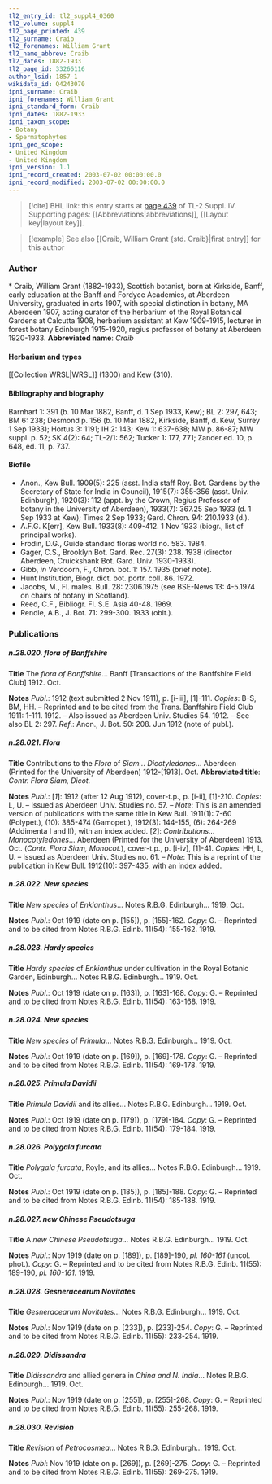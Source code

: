 ```yaml
---
tl2_entry_id: tl2_suppl4_0360
tl2_volume: suppl4
tl2_page_printed: 439
tl2_surname: Craib
tl2_forenames: William Grant
tl2_name_abbrev: Craib
tl2_dates: 1882-1933
tl2_page_id: 33266116
author_lsid: 1857-1
wikidata_id: Q4243070
ipni_surname: Craib
ipni_forenames: William Grant
ipni_standard_form: Craib
ipni_dates: 1882-1933
ipni_taxon_scope: 
- Botany
- Spermatophytes
ipni_geo_scope: 
- United Kingdom
- United Kingdom
ipni_version: 1.1
ipni_record_created: 2003-07-02 00:00:00.0
ipni_record_modified: 2003-07-02 00:00:00.0
---
```



> [!cite] BHL link: this entry starts at [page 439](https://www.biodiversitylibrary.org/page/33266116) of TL-2 Suppl. IV.
> Supporting pages: [[Abbreviations|abbreviations]], [[Layout key|layout key]].

> [!example] See also [[Craib, William Grant {std. Craib}|first entry]] for this author

### Author

\* Craib, William Grant (1882-1933), Scottish botanist, born at Kirkside, Banff, early education at the Banff and Fordyce Academies, at Aberdeen University, graduated in arts 1907, with special distinction in botany, MA Aberdeen 1907, acting curator of the herbarium of the Royal Botanical Gardens at Calcutta 1908, herbarium assistant at Kew 1909-1915, lecturer in forest botany Edinburgh 1915-1920, regius professor of botany at Aberdeen 1920-1933. 
**Abbreviated name**: *Craib*

#### Herbarium and types

[[Collection WRSL|WRSL]] (1300) and Kew (310).

#### Bibliography and biography

Barnhart 1: 391 (b. 10 Mar 1882, Banff, d. 1 Sep 1933, Kew); BL 2: 297, 643; BM 6: 238; Desmond p. 156 (b. 10 Mar 1882, Kirkside, Banff, d. Kew, Surrey 1 Sep 1933); Hortus 3: 1191; IH 2: 143; Kew 1: 637-638; MW p. 86-87; MW suppl. p. 52; SK 4(2): 64; TL-2/1: 562; Tucker 1: 177, 771; Zander ed. 10, p. 648, ed. 11, p. 737.

#### Biofile

- Anon., Kew Bull. 1909(5): 225 (asst. India staff Roy. Bot. Gardens by the Secretary of State for India in Council), 1915(7): 355-356 (asst. Univ. Edinburgh), 1920(3): 112 (appt. by the Crown, Regius Professor of botany in the University of Aberdeen), 1933(7): 367.25 Sep 1933 (d. 1 Sep 1933 at Kew); Times 2 Sep 1933; Gard. Chron. 94: 210.1933 (d.).
- A.F.G. K\[err\], Kew Bull. 1933(8): 409-412. 1 Nov 1933 (biogr., list of principal works).
- Frodin, D.G., Guide standard floras world no. 583. 1984.
- Gager, C.S., Brooklyn Bot. Gard. Rec. 27(3): 238. 1938 (director Aberdeen, Cruickshank Bot. Gard. Univ. 1930-1933).
- Gibb, *in* Verdoorn, F., Chron. bot. 1: 157. 1935 (brief note).
- Hunt Institution, Biogr. dict. bot. portr. coll. 86. 1972.
- Jacobs, M., Fl. males. Bull. 28: 2306.1975 (see BSE-News 13: 4-5.1974 on chairs of botany in Scotland).
- Reed, C.F., Bibliogr. Fl. S.E. Asia 40-48. 1969.
- Rendle, A.B., J. Bot. 71: 299-300. 1933 (obit.).

### Publications

##### n.28.020. flora of Banffshire

**Title**
The *flora of Banffshire*... Banff \[Transactions of the Banffshire Field Club\] 1912. Oct.

**Notes**
*Publ*.: 1912 (text submitted 2 Nov 1911), p. \[i-iii\], \[1\]-111. *Copies*: B-S, BM, HH. – Reprinted and to be cited from the Trans. Banffshire Field Club 1911: 1-111. 1912. – Also issued as Aberdeen Univ. Studies 54. 1912. – See also BL 2: 297.
*Ref*.: Anon., J. Bot. 50: 208. Jun 1912 (note of publ.).

##### n.28.021. Flora

**Title**
Contributions to the *Flora* of *Siam... Dicotyledones*... Aberdeen (Printed for the University of Aberdeen) 1912-\[1913\]. Oct.
**Abbreviated title**: *Contr. Flora Siam, Dicot.*

**Notes**
*Publ*.: \[*1*\]: 1912 (after 12 Aug 1912), cover-t.p., p. \[i-ii\], \[1\]-210. *Copies*: L, U. – Issued as Aberdeen Univ. Studies no. 57. – *Note*: This is an amended version of publications with the same title in Kew Bull. 1911(1): 7-60 (Polypet.), (10): 385-474 (Gamopet.), 1912(3): 144-155, (6): 264-269 (Addimenta I and II), with an index added.
\[*2*\]: *Contributions... Monocotyledones*... Aberdeen (Printed for the University of Aberdeen) 1913. Oct. (*Contr. Flora Siam, Monocot.*), cover-t.p., p. \[i-iv\], \[1\]-41. *Copies*: HH, L, U. – Issued as Aberdeen Univ. Studies no. 61. – *Note*: This is a reprint of the publication in Kew Bull. 1912(10): 397-435, with an index added.

##### n.28.022. New species

**Title**
*New species* of *Enkianthus*... Notes R.B.G. Edinburgh... 1919. Oct.

**Notes**
*Publ*.: Oct 1919 (date on p. \[155\]), p. \[155\]-162. *Copy*: G. – Reprinted and to be cited from Notes R.B.G. Edinb. 11(54): 155-162. 1919.

##### n.28.023. Hardy species

**Title**
*Hardy species* of *Enkianthus* under cultivation in the Royal Botanic Garden, Edinburgh... Notes R.B.G. Edinburgh... 1919. Oct.

**Notes**
*Publ*.: Oct 1919 (date on p. \[163\]), p. \[163\]-168. *Copy*: G. – Reprinted and to be cited from Notes R.B.G. Edinb. 11(54): 163-168. 1919.

##### n.28.024. New species

**Title**
*New species* of *Primula*... Notes R.B.G. Edinburgh... 1919. Oct.

**Notes**
*Publ*.: Oct 1919 (date on p. \[169\]), p. \[169\]-178. *Copy*: G. – Reprinted and to be cited from Notes R.B.G. Edinb. 11(54): 169-178. 1919.

##### n.28.025. Primula Davidii

**Title**
*Primula Davidii* and its allies... Notes R.B.G. Edinburgh... 1919. Oct.

**Notes**
*Publ*.: Oct 1919 (date on p. \[179\]), p. \[179\]-184. *Copy*: G. – Reprinted and to be cited from Notes R.B.G. Edinb. 11(54): 179-184. 1919.

##### n.28.026. Polygala furcata

**Title**
*Polygala furcata*, Royle, and its allies... Notes R.B.G. Edinburgh... 1919. Oct.

**Notes**
*Publ*.: Oct 1919 (date on p. \[185\]), p. \[185\]-188. *Copy*: G. – Reprinted and to be cited from Notes R.B.G. Edinb. 11(54): 185-188. 1919.

##### n.28.027. new Chinese Pseudotsuga

**Title**
A *new Chinese Pseudotsuga*... Notes R.B.G. Edinburgh... 1919. Oct.

**Notes**
*Publ*.: Nov 1919 (date on p. \[189\]), p. \[189\]-190, *pl. 160-161* (uncol. phot.). *Copy*: G. – Reprinted and to be cited from Notes R.B.G. Edinb. 11(55): 189-190, *pl. 160-161.* 1919.

##### n.28.028. Gesneracearum Novitates

**Title**
*Gesneracearum Novitates*... Notes R.B.G. Edinburgh... 1919. Oct.

**Notes**
*Publ*.: Nov 1919 (date on p. \[233\]), p. \[233\]-254. *Copy*: G. – Reprinted and to be cited from Notes R.B.G. Edinb. 11(55): 233-254. 1919.

##### n.28.029. Didissandra

**Title**
*Didissandra* and allied genera in *China and N. India*... Notes R.B.G. Edinburgh... 1919. Oct.

**Notes**
*Publ*.: Nov 1919 (date on p. \[255\]), p. \[255\]-268. *Copy*: G. – Reprinted and to be cited from Notes R.B.G. Edinb. 11(55): 255-268. 1919.

##### n.28.030. Revision

**Title**
*Revision* of *Petrocosmea*... Notes R.B.G. Edinburgh... 1919. Oct.

**Notes**
*Publ*: Nov 1919 (date on p. \[269\]), p. \[269\]-275. *Copy*: G. – Reprinted and to be cited from Notes R.B.G. Edinb. 11(55): 269-275. 1919.

